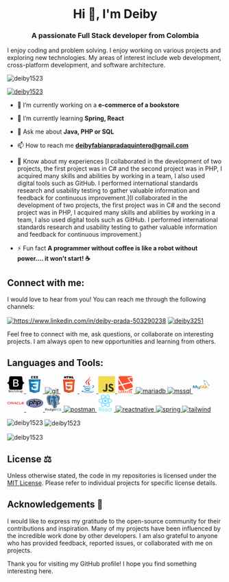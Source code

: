 <h1 align="center">Hi 👋, I'm Deiby</h1>
<h3 align="center">A passionate Full Stack developer from Colombia</h3>

<p>I enjoy coding and problem solving. I enjoy working on various projects and exploring new technologies. My areas of interest include web development, cross-platform development, and software architecture.
</p>

<p align="left"> <img src="https://komarev.com/ghpvc/?username=deiby1523&label=Profile%20views&color=0e75b6&style=flat" alt="deiby1523" /> </p>

<p align="left"> <a href="https://github.com/ryo-ma/github-profile-trophy"><img src="https://github-profile-trophy.vercel.app/?username=deiby1523" alt="deiby1523" /></a> </p>

- 🔭 I’m currently working on a **e-commerce of a bookstore**

- 🌱 I’m currently learning **Spring, React**

- 💬 Ask me about **Java, PHP or SQL**

- 📫 How to reach me **deibyfabianpradaquintero@gmail.com**

- 📄 Know about my experiences [I collaborated in the development of two projects, the first project was in C# and the second project was in PHP, I acquired many skills and abilities by working in a team, I also used digital tools such as GitHub. I performed international standards research and usability testing to gather valuable information and feedback for continuous improvement.](I collaborated in the development of two projects, the first project was in C# and the second project was in PHP, I acquired many skills and abilities by working in a team, I also used digital tools such as GitHub. I performed international standards research and usability testing to gather valuable information and feedback for continuous improvement.)

- ⚡ Fun fact **A programmer without coffee is like a robot without power.... it won't start! ☕**


## Connect with me:
I would love to hear from you! You can reach me through the following channels:

<p align="left">
<a href="https://linkedin.com/in/https://www.linkedin.com/in/deiby-prada-503290238" target="blank"><img align="center" src="https://raw.githubusercontent.com/rahuldkjain/github-profile-readme-generator/master/src/images/icons/Social/linked-in-alt.svg" alt="https://www.linkedin.com/in/deiby-prada-503290238" height="30" width="40" /></a>
<a href="https://discord.gg/deiby3251" target="blank"><img align="center" src="https://raw.githubusercontent.com/rahuldkjain/github-profile-readme-generator/master/src/images/icons/Social/discord.svg" alt="deiby3251" height="30" width="40" /></a>
</p>

Feel free to connect with me, ask questions, or collaborate on interesting projects. I am always open to new opportunities and learning from others.

## Languages and Tools:
<p align="left"> <a href="https://getbootstrap.com" target="_blank" rel="noreferrer"> <img src="https://raw.githubusercontent.com/devicons/devicon/master/icons/bootstrap/bootstrap-plain-wordmark.svg" alt="bootstrap" width="40" height="40"/> </a> <a href="https://www.w3schools.com/css/" target="_blank" rel="noreferrer"> <img src="https://raw.githubusercontent.com/devicons/devicon/master/icons/css3/css3-original-wordmark.svg" alt="css3" width="40" height="40"/> </a> <a href="https://git-scm.com/" target="_blank" rel="noreferrer"> <img src="https://www.vectorlogo.zone/logos/git-scm/git-scm-icon.svg" alt="git" width="40" height="40"/> </a> <a href="https://www.w3.org/html/" target="_blank" rel="noreferrer"> <img src="https://raw.githubusercontent.com/devicons/devicon/master/icons/html5/html5-original-wordmark.svg" alt="html5" width="40" height="40"/> </a> <a href="https://www.java.com" target="_blank" rel="noreferrer"> <img src="https://raw.githubusercontent.com/devicons/devicon/master/icons/java/java-original.svg" alt="java" width="40" height="40"/> </a> <a href="https://developer.mozilla.org/en-US/docs/Web/JavaScript" target="_blank" rel="noreferrer"> <img src="https://raw.githubusercontent.com/devicons/devicon/master/icons/javascript/javascript-original.svg" alt="javascript" width="40" height="40"/> </a> <a href="https://laravel.com/" target="_blank" rel="noreferrer"> <img src="https://raw.githubusercontent.com/devicons/devicon/master/icons/laravel/laravel-plain-wordmark.svg" alt="laravel" width="40" height="40"/> </a> <a href="https://mariadb.org/" target="_blank" rel="noreferrer"> <img src="https://www.vectorlogo.zone/logos/mariadb/mariadb-icon.svg" alt="mariadb" width="40" height="40"/> </a> <a href="https://www.microsoft.com/en-us/sql-server" target="_blank" rel="noreferrer"> <img src="https://www.svgrepo.com/show/303229/microsoft-sql-server-logo.svg" alt="mssql" width="40" height="40"/> </a> <a href="https://www.mysql.com/" target="_blank" rel="noreferrer"> <img src="https://raw.githubusercontent.com/devicons/devicon/master/icons/mysql/mysql-original-wordmark.svg" alt="mysql" width="40" height="40"/> </a> <a href="https://www.oracle.com/" target="_blank" rel="noreferrer"> <img src="https://raw.githubusercontent.com/devicons/devicon/master/icons/oracle/oracle-original.svg" alt="oracle" width="40" height="40"/> </a> <a href="https://www.php.net" target="_blank" rel="noreferrer"> <img src="https://raw.githubusercontent.com/devicons/devicon/master/icons/php/php-original.svg" alt="php" width="40" height="40"/> </a> <a href="https://www.postgresql.org" target="_blank" rel="noreferrer"> <img src="https://raw.githubusercontent.com/devicons/devicon/master/icons/postgresql/postgresql-original-wordmark.svg" alt="postgresql" width="40" height="40"/> </a> <a href="https://postman.com" target="_blank" rel="noreferrer"> <img src="https://www.vectorlogo.zone/logos/getpostman/getpostman-icon.svg" alt="postman" width="40" height="40"/> </a> <a href="https://reactjs.org/" target="_blank" rel="noreferrer"> <img src="https://raw.githubusercontent.com/devicons/devicon/master/icons/react/react-original-wordmark.svg" alt="react" width="40" height="40"/> </a> <a href="https://reactnative.dev/" target="_blank" rel="noreferrer"> <img src="https://reactnative.dev/img/header_logo.svg" alt="reactnative" width="40" height="40"/> </a> <a href="https://spring.io/" target="_blank" rel="noreferrer"> <img src="https://www.vectorlogo.zone/logos/springio/springio-icon.svg" alt="spring" width="40" height="40"/> </a> <a href="https://tailwindcss.com/" target="_blank" rel="noreferrer"> <img src="https://www.vectorlogo.zone/logos/tailwindcss/tailwindcss-icon.svg" alt="tailwind" width="40" height="40"/> </a> </p>


<p aling="center"><img align="left" src="https://github-readme-stats.vercel.app/api/top-langs?username=deiby1523&show_icons=true&locale=en&layout=compact" alt="deiby1523" /></p>

<p aling="center">&nbsp;<img align="center" src="https://github-readme-stats.vercel.app/api?username=deiby1523&show_icons=true&locale=en" alt="deiby1523" /></p>

<p aling="center"><img align="center" src="https://github-readme-streak-stats.herokuapp.com/?user=deiby1523&" alt="deiby1523" /></p>


## License ⚖️

Unless otherwise stated, the code in my repositories is licensed under the [MIT License](https://opensource.org/licenses/MIT). Please refer to individual projects for specific license details.

## Acknowledgements 🤝

I would like to express my gratitude to the open-source community for their contributions and inspiration. Many of my projects have been influenced by the incredible work done by other developers. I am also grateful to anyone who has provided feedback, reported issues, or collaborated with me on projects.

Thank you for visiting my GitHub profile! I hope you find something interesting here.
